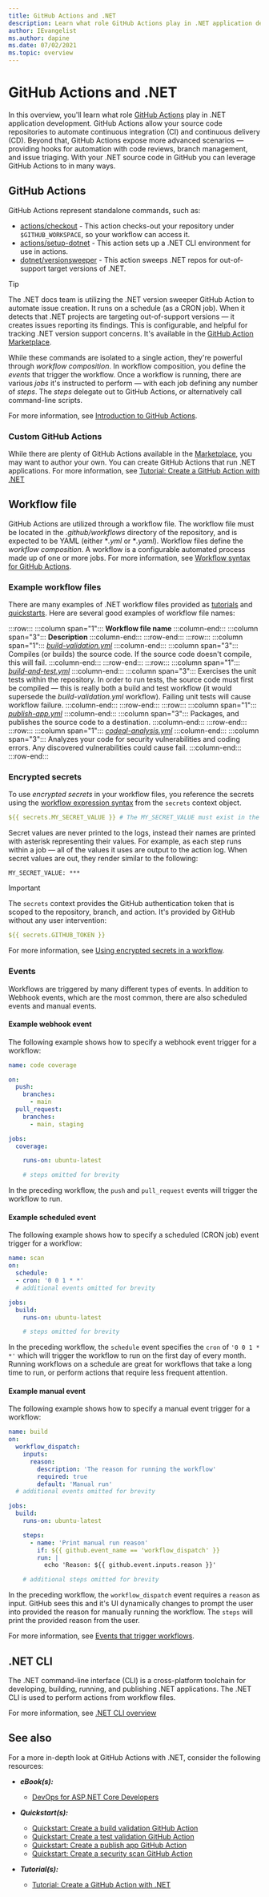 ```yaml
---
title: GitHub Actions and .NET
description: Learn what role GitHub Actions play in .NET application development.
author: IEvangelist
ms.author: dapine
ms.date: 07/02/2021
ms.topic: overview
---
```


# GitHub Actions and .NET

In this overview, you'll learn what role [GitHub Actions](https://docs.github.com/actions) play in .NET application development. GitHub Actions allow your source code repositories to automate continuous integration (CI) and continuous delivery (CD). Beyond that, GitHub Actions expose more advanced scenarios &mdash; providing hooks for automation with code reviews, branch management, and issue triaging. With your .NET source code in GitHub you can leverage GitHub Actions to in many ways.

## GitHub Actions

GitHub Actions represent standalone commands, such as:

- [actions/checkout](https://github.com/actions/checkout) - This action checks-out your repository under `$GITHUB_WORKSPACE`, so your workflow can access it.
- [actions/setup-dotnet](https://github.com/actions/setup-dotnet) - This action sets up a .NET CLI environment for use in actions.
- [dotnet/versionsweeper](https://github.com/dotnet/versionsweeper) - This action sweeps .NET repos for out-of-support target versions of .NET.

> [!TIP]
> The .NET docs team is utilizing the .NET version sweeper GitHub Action to automate issue creation. It runs on a schedule (as a CRON job). When it detects that .NET projects are targeting out-of-support versions &mdash; it creates issues reporting its findings. This is configurable, and helpful for tracking .NET version support concerns. It's available in the [GitHub Action Marketplace](https://github.com/marketplace/actions/net-version-sweeper).

While these commands are isolated to a single action, they're powerful through *workflow composition*. In workflow composition, you define the *events* that trigger the workflow. Once a workflow is running, there are various *jobs* it's instructed to perform &mdash; with each job defining any number of *steps*. The *steps* delegate out to GitHub Actions, or alternatively call command-line scripts.

For more information, see [Introduction to GitHub Actions](https://docs.github.com/actions/learn-github-actions/introduction-to-github-actions).

### Custom GitHub Actions

While there are plenty of GitHub Actions available in the [Marketplace](https://github.com/marketplace?type=actions), you may want to author your own. You can create GitHub Actions that run .NET applications. For more information, see [Tutorial: Create a GitHub Action with .NET](create-dotnet-github-action.md)

## Workflow file

GitHub Actions are utilized through a workflow file. The workflow file must be located in the *.github/workflows* directory of the repository, and is expected to be YAML (either **.yml* or **.yaml*). Workflow files define the *workflow composition*. A workflow is a configurable automated process made up of one or more jobs. For more information, see [Workflow syntax for GitHub Actions](https://docs.github.com/actions/reference/workflow-syntax-for-github-actions).

### Example workflow files

There are many examples of .NET workflow files provided as [tutorials](create-dotnet-github-action.md) and [quickstarts](dotnet-test-github-action.md). Here are several good examples of workflow file names:

:::row:::
    :::column span="1":::
        **Workflow file name**
    :::column-end:::
    :::column span="3":::
        **Description**
    :::column-end:::
:::row-end:::
:::row:::
    :::column span="1":::
        [*build-validation.yml*](dotnet-build-github-action.md)
    :::column-end:::
    :::column span="3":::
        Compiles (or builds) the source code. If the source code doesn't compile, this will fail.
    :::column-end:::
:::row-end:::
:::row:::
    :::column span="1":::
        [*build-and-test.yml*](dotnet-test-github-action.md)
    :::column-end:::
    :::column span="3":::
        Exercises the unit tests within the repository. In order to run tests, the source code must first be compiled &mdash; this is really both a build and test workflow (it would supersede the *build-validation.yml* workflow). Failing unit tests will cause workflow failure.
    :::column-end:::
:::row-end:::
:::row:::
    :::column span="1":::
        [*publish-app.yml*](dotnet-publish-github-action.md)
    :::column-end:::
    :::column span="3":::
        Packages, and publishes the source code to a destination.
    :::column-end:::
:::row-end:::
:::row:::
    :::column span="1":::
        [*codeql-analysis.yml*](dotnet-secure-github-action.md)
    :::column-end:::
    :::column span="3":::
        Analyzes your code for security vulnerabilities and coding errors. Any discovered vulnerabilities could cause fail.
    :::column-end:::
:::row-end:::

### Encrypted secrets

To use *encrypted secrets* in your workflow files, you reference the secrets using the [workflow expression syntax](https://docs.github.com/actions/reference/context-and-expression-syntax-for-github-actions) from the `secrets` context object.

```yaml
${{ secrets.MY_SECRET_VALUE }} # The MY_SECRET_VALUE must exist in the repository as a secret
```

Secret values are never printed to the logs, instead their names are printed with asterisk representing their values. For example, as each step runs within a job &mdash; all of the values it uses are output to the action log. When secret values are out, they render similar to the following:

```console
MY_SECRET_VALUE: ***
```

> [!IMPORTANT]
> The `secrets` context provides the GitHub authentication token that is scoped to the repository, branch, and action. It's provided by GitHub without any user intervention:
>
> ```yml
> ${{ secrets.GITHUB_TOKEN }}
> ```

For more information, see [Using encrypted secrets in a workflow](https://docs.github.com/actions/reference/encrypted-secrets#using-encrypted-secrets-in-a-workflow).

### Events

Workflows are triggered by many different types of events. In addition to Webhook events, which are the most common, there are also scheduled events and manual events.

#### Example webhook event

The following example shows how to specify a webhook event trigger for a workflow:

```yml
name: code coverage

on:
  push:
    branches:
      - main
  pull_request:
    branches:
      - main, staging

jobs:
  coverage:

    runs-on: ubuntu-latest

    # steps omitted for brevity
```

In the preceding workflow, the `push` and `pull_request` events will trigger the workflow to run.

#### Example scheduled event

The following example shows how to specify a scheduled (CRON job) event trigger for a workflow:

```yml
name: scan
on:
  schedule:
  - cron: '0 0 1 * *'
  # additional events omitted for brevity

jobs:
  build:
    runs-on: ubuntu-latest

    # steps omitted for brevity
```

In the preceding workflow, the `schedule` event specifies the `cron` of `'0 0 1 * *'` which will trigger the workflow to run on the first day of every month. Running workflows on a schedule are great for workflows that take a long time to run, or perform actions that require less frequent attention.

#### Example manual event

The following example shows how to specify a manual event trigger for a workflow:

```yml
name: build
on:
  workflow_dispatch:
    inputs:
      reason:
        description: 'The reason for running the workflow'
        required: true
        default: 'Manual run'
  # additional events omitted for brevity

jobs:
  build:
    runs-on: ubuntu-latest

    steps:
      - name: 'Print manual run reason'
        if: ${{ github.event_name == 'workflow_dispatch' }}
        run: |
          echo 'Reason: ${{ github.event.inputs.reason }}'

    # additional steps omitted for brevity
```

In the preceding workflow, the `workflow_dispatch` event requires a `reason` as input. GitHub sees this and it's UI dynamically changes to prompt the user into provided the reason for manually running the workflow. The `steps` will print the provided reason from the user.

For more information, see [Events that trigger workflows](https://docs.github.com/actions/reference/events-that-trigger-workflows).

## .NET CLI

The .NET command-line interface (CLI) is a cross-platform toolchain for developing, building, running, and publishing .NET applications. The .NET CLI is used to perform actions from workflow files.

For more information, see [.NET CLI overview](../core/tools/index.md)

## See also

For a more in-depth look at GitHub Actions with .NET, consider the following resources:

- ***eBook(s):***

  - [DevOps for ASP.NET Core Developers](../architecture/devops-for-aspnet-developers/index.md)

- ***Quickstart(s):***

  - [Quickstart: Create a build validation GitHub Action](dotnet-build-github-action.md)
  - [Quickstart: Create a test validation GitHub Action](dotnet-test-github-action.md)
  - [Quickstart: Create a publish app GitHub Action](dotnet-publish-github-action.md)
  - [Quickstart: Create a security scan GitHub Action](dotnet-secure-github-action.md)

- ***Tutorial(s):***

  - [Tutorial: Create a GitHub Action with .NET](create-dotnet-github-action.md)
